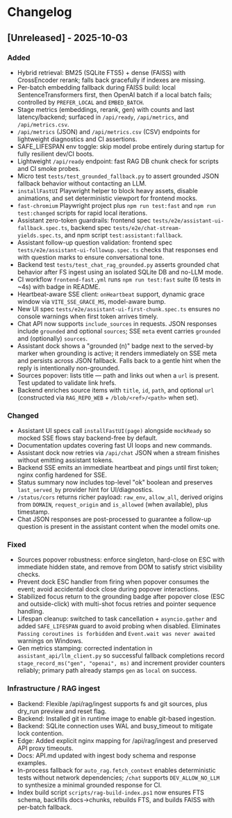 # Changelog

## [Unreleased] - 2025-10-03

### Added
- Hybrid retrieval: BM25 (SQLite FTS5) + dense (FAISS) with CrossEncoder rerank; falls back gracefully if indexes are missing.
- Per-batch embedding fallback during FAISS build: local SentenceTransformers first, then OpenAI batch if a local batch fails; controlled by `PREFER_LOCAL` and `EMBED_BATCH`.
- Stage metrics (embeddings, rerank, gen) with counts and last latency/backend; surfaced in `/api/ready`, `/api/metrics`, and `/api/metrics.csv`.
- `/api/metrics` (JSON) and `/api/metrics.csv` (CSV) endpoints for lightweight diagnostics and CI assertions.
- SAFE_LIFESPAN env toggle: skip model probe entirely during startup for fully resilient dev/CI boots.
- Lightweight `/api/ready` endpoint: fast RAG DB chunk check for scripts and CI smoke probes.
- Micro test `tests/test_grounded_fallback.py` to assert grounded JSON fallback behavior without contacting an LLM.
- `installFastUI` Playwright helper to block heavy assets, disable animations, and set deterministic viewport for frontend mocks.
- `fast-chromium` Playwright project plus `npm run test:fast` and `npm run test:changed` scripts for rapid local iterations.
- Assistant zero-token guardrails: frontend spec `tests/e2e/assistant-ui-fallback.spec.ts`, backend spec `tests/e2e/chat-stream-yields.spec.ts`, and npm script `test:assistant:fallback`.
- Assistant follow-up question validation: frontend spec `tests/e2e/assistant-ui-followup.spec.ts` checks that responses end with question marks to ensure conversational tone.
 - Backend test `tests/test_chat_rag_grounded.py` asserts grounded chat behavior after FS ingest using an isolated SQLite DB and no-LLM mode.
- CI workflow `frontend-fast.yml` runs `npm run test:fast` suite (6 tests in ~4s) with badge in README.
 - Heartbeat-aware SSE client: `onHeartbeat` support, dynamic grace window via `VITE_SSE_GRACE_MS`, model-aware bump.
 - New UI spec `tests/e2e/assistant-ui-first-chunk.spec.ts` ensures no console warnings when first token arrives timely.
 - Chat API now supports `include_sources` in requests. JSON responses include `grounded` and optional `sources`; SSE `meta` event carries `grounded` and (optionally) `sources`.
 - Assistant dock shows a "grounded (n)" badge next to the served-by marker when grounding is active; it renders immediately on SSE meta and persists across JSON fallback. Falls back to a gentle hint when the reply is intentionally non-grounded.
 - Sources popover: lists title — path and links out when a `url` is present. Test updated to validate link hrefs.
 - Backend enriches source items with `title`, `id`, `path`, and optional `url` (constructed via `RAG_REPO_WEB` + `/blob/<ref>/<path>` when set).

### Changed
- Assistant UI specs call `installFastUI(page)` alongside `mockReady` so mocked SSE flows stay backend-free by default.
- Documentation updates covering fast UI loops and new commands.
- Assistant dock now retries via `/api/chat` JSON when a stream finishes without emitting assistant tokens.
 - Backend SSE emits an immediate heartbeat and pings until first token; nginx config hardened for SSE.
 - Status summary now includes top-level "ok" boolean and preserves `last_served_by` provider hint for UI/diagnostics.
 - `/status/cors` returns richer payload: `raw_env`, `allow_all`, derived origins from `DOMAIN`, `request_origin` and `is_allowed` (when available), plus timestamp.
 - Chat JSON responses are post-processed to guarantee a follow-up question is present in the assistant content when the model omits one.

### Fixed
- Sources popover robustness: enforce singleton, hard-close on ESC with immediate hidden state, and remove from DOM to satisfy strict visibility checks.
- Prevent dock ESC handler from firing when popover consumes the event; avoid accidental dock close during popover interactions.
- Stabilized focus return to the grounding badge after popover close (ESC and outside-click) with multi-shot focus retries and pointer sequence handling.
 - Lifespan cleanup: switched to task cancellation + `asyncio.gather` and added `SAFE_LIFESPAN` guard to avoid probing when disabled. Eliminates `Passing coroutines is forbidden` and `Event.wait was never awaited` warnings on Windows.
 - Gen metrics stamping: corrected indentation in `assistant_api/llm_client.py` so successful fallback completions record `stage_record_ms("gen", "openai", ms)` and increment provider counters reliably; primary path already stamps `gen` as `local` on success.

### Infrastructure / RAG ingest
- Backend: Flexible /api/rag/ingest supports fs and git sources, plus dry_run preview and reset flag.
- Backend: Installed git in runtime image to enable git-based ingestion.
- Backend: SQLite connection uses WAL and busy_timeout to mitigate lock contention.
- Edge: Added explicit nginx mapping for /api/rag/ingest and preserved API proxy timeouts.
- Docs: API.md updated with ingest body schema and response examples.
 - In-process fallback for `auto_rag.fetch_context` enables deterministic tests without network dependencies; `/chat` supports `DEV_ALLOW_NO_LLM` to synthesize a minimal grounded response for CI.
- Index build script `scripts/rag-build-index.ps1` now ensures FTS schema, backfills docs→chunks, rebuilds FTS, and builds FAISS with per-batch fallback.

